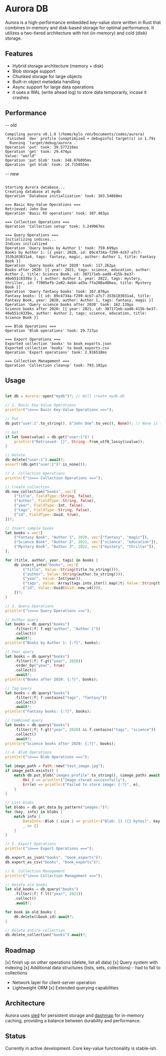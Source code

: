 # Aurora DB

Aurora is a high-performance embedded key-value store written in Rust that combines in-memory and disk-based storage for optimal performance. It utilizes a two-tiered architecture with hot (in-memory) and cold (disk) storage.

## Features

- Hybrid storage architecture (memory + disk)
- Blob storage support
- Chunked storage for large objects
- Built-in object metadata handling
- Async support for large data operations
- it uses a WAL (write ahead log) to store data temporarily, incase it crashes

## Performance

-- old
```shell
Compiling aurora v0.1.0 (/home/kylo_ren/Documents/codes/aurora)
 Finished `dev` profile [unoptimized + debuginfo] target(s) in 1.79s
  Running `target/debug/aurora .`
Operation 'put' took: 39.577216ms
Operation 'get' took: 29.474µs
Value: "world"
Operation 'put blob' took: 348.876095ms
Operation 'get blob' took: 14.715055ms
```

-- new
```shell

Starting Aurora database...
Creating database at mydb
Operation 'Database initialization' took: 103.54068ms

=== Basic Key-Value Operations ===
Retrieved: John Doe
Operation 'Basic KV operations' took: 307.403µs

=== Collection Operations ===
Operation 'Collection setup' took: 3.249967ms

=== Query Operations ===
Initializing indices...
Indices initialized
Operation 'Query books by Author 1' took: 759.699µs
Books by Author 1: [{ year: 2020, id: 89c4734a-f299-4cb7-a7c7-353b103031a4, tags: fantasy, magic, author: Author 1, title: Fantasy Book }]
Operation 'Query books after 2020' took: 117.262µs
Books after 2020: [{ year: 2021, tags: science, education, author: Author 2, title: Science Book, id: 387171eb-aad8-415b-be37-46eb51c8339a }, { author: Author 3, year: 2022, tags: mystery, thriller, id: f7005efb-2a02-4eb4-ad3a-ffa208a40bea, title: Mystery Book }]
Operation 'Query fantasy books' took: 167.876µs
Fantasy books: [{ id: 89c4734a-f299-4cb7-a7c7-353b103031a4, title: Fantasy Book, year: 2020, author: Author 1, tags: fantasy, magic }]
Operation 'Query science books after 2020' took: 162.139µs
Science books after 2020: [{ year: 2021, id: 387171eb-aad8-415b-be37-46eb51c8339a, author: Author 2, tags: science, education, title: Science Book }]

=== Blob Operations ===
Operation 'Blob operations' took: 29.717µs

=== Export Operations ===
Exported collection 'books' to book_exports.json
Exported collection 'books' to book_exports.csv
Operation 'Export operations' took: 2.916518ms

=== Collection Management ===
Operation 'Collection cleanup' took: 793.102µs
```

## Usage
```rust

let db = Aurora::open("mydb")?; // Will create mydb.db

// 1. Basic Key-Value Operations
println!("\n=== Basic Key-Value Operations ===");

// Put
db.put("user:1".to_string(), b"John Doe".to_vec(), None)?; // None is the time to live

// Get
if let Some(value) = db.get("user:1")? {
    println!("Retrieved: {}", String::from_utf8_lossy(&value));
}

// Delete
db.delete("user:1").await?;
assert!(db.get("user:1")?.is_none());

// 2. Collection Operations
println!("\n=== Collection Operations ===");

// Create collection
db.new_collection("books", vec![
    ("title", FieldType::String, false),
    ("author", FieldType::String, false),
    ("year", FieldType::Int, false),
    ("tags", FieldType::String, false),
    ("id", FieldType::Uuid, true),
])?;

// Insert sample books
let books = vec![
    ("Fantasy Book", "Author 1", 2020, vec!["fantasy", "magic"]),
    ("Science Book", "Author 2", 2021, vec!["science", "education"]),
    ("Mystery Book", "Author 3", 2022, vec!["mystery", "thriller"]),
];

for (title, author, year, tags) in books {
    db.insert_into("books", vec![
        ("title", Value::String(title.to_string())),
        ("author", Value::String(author.to_string())),
        ("year", Value::Int(year)),
        ("tags", Value::Array(tags.into_iter().map(|t| Value::String(t.to_string())).collect())),
        ("id", Value::Uuid(Uuid::new_v4())),
    ])?;
}

// 3. Query Operations
println!("\n=== Query Operations ===");

// Author query
let books = db.query("books")
    .filter(|f| f.eq("author", "Author 1"))
    .collect()
    .await?;
println!("Books by Author 1: {:?}", books);

// Year query
let books = db.query("books")
    .filter(|f| f.gt("year", 2020))
    .order_by("year", true)
    .collect()
    .await?;
println!("Books after 2020: {:?}", books);

// Tag query
let books = db.query("books")
    .filter(|f| f.contains("tags", "fantasy"))
    .collect()
    .await?;
println!("Fantasy books: {:?}", books);

// Combined query
let books = db.query("books")
    .filter(|f| f.gt("year", 2020) && f.contains("tags", "science"))
    .collect()
    .await?;
println!("Science books after 2020: {:?}", books);

// 4. Blob Operations
println!("\n=== Blob Operations ===");

let image_path = Path::new("test_image.jpg");
if image_path.exists() {
    match db.put_blob("images:profile".to_string(), &image_path).await {
        Ok(_) => println!("Image stored successfully"),
        Err(e) => println!("Failed to store image: {:?}", e),
    }
}

// List blobs
let blobs = db.get_data_by_pattern("images:")?;
for (key, info) in blobs {
    match info {
        DataInfo::Blob { size } => println!("Blob: {} ({} bytes)", key, size),
        _ => {}
    }
}

// 5. Export Operations
println!("\n=== Export Operations ===");

db.export_as_json("books", "book_exports")?;
db.export_as_csv("books", "book_exports")?;

// 6. Collection Management
println!("\n=== Collection Management ===");

// Delete old books
let old_books = db.query("books")
    .filter(|f| f.lt("year", 2021))
    .collect()
    .await?;

for book in old_books {
    db.delete(&book.id).await?;
}

// Delete entire collection
db.delete_collection("books").await?;

```

## Roadmap

[x] finish up on other operations (delete, list all data) 
[x] Query system with indexing 
[x] Additional data structures (lists, sets, collections) - had to fall to collections
- Network layer for client-server operation
- Lightweight ORM
[x] Extended querying capabilities

## Architecture

Aurora uses [sled](https://github.com/spacejam/sled) for persistent storage and [dashmap](https://github.com/xacrimon/dashmap) for in-memory caching, providing a balance between durability and performance.

## Status

Currently in active development. Core key-value functionality is stable-ish.
